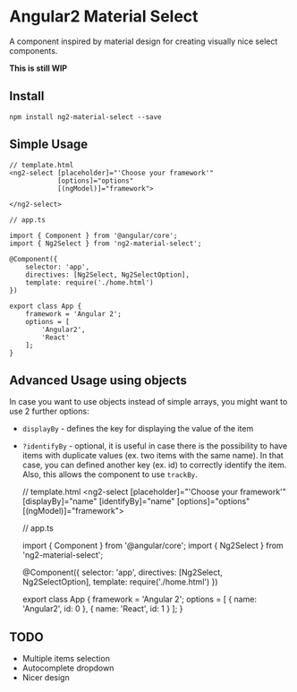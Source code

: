 # Angular2 Material Select

A component inspired by material design for creating visually nice select components.

**This is still WIP**

## Install

    npm install ng2-material-select --save

## Simple Usage

    // template.html
    <ng2-select [placeholder]="'Choose your framework'" 
                [options]="options"
                [(ngModel)]="framework">
        
    </ng2-select>
    
    // app.ts
    
    import { Component } from '@angular/core';
    import { Ng2Select } from 'ng2-material-select';
    
    @Component({
        selector: 'app',
        directives: [Ng2Select, Ng2SelectOption],
        template: require('./home.html')
    })
    
    export class App {
        framework = 'Angular 2';
        options = [
            'Angular2',
            'React'
        ];
    }
    
    
## Advanced Usage using objects
In case you want to use objects instead of simple arrays, you might want to use 2 further options:
- `displayBy` - defines the key for displaying the value of the item
- `?identifyBy` - optional, it is useful in case there is the possibility to have items
with duplicate values (ex. two items with the same name). In that case, you can defined another key
(ex. id) to correctly identify the item. Also, this allows the component to use `trackBy`.

    // template.html
    <ng2-select [placeholder]="'Choose your framework'" 
                [displayBy]="name"
                [identifyBy]="name"
                [options]="options"
                [(ngModel)]="framework">
    </ng2-select>
    
    // app.ts
    
    import { Component } from '@angular/core';
    import { Ng2Select } from 'ng2-material-select';
    
    @Component({
        selector: 'app',
        directives: [Ng2Select, Ng2SelectOption],
        template: require('./home.html')
    })
    
    export class App {
        framework = 'Angular 2';
        options = [
            {
                name: 'Angular2',
                id: 0
            },
            {
                name: 'React',
                id: 1
            }
        ];
    }
    
    
## TODO
- Multiple items selection
- Autocomplete dropdown
- Nicer design
